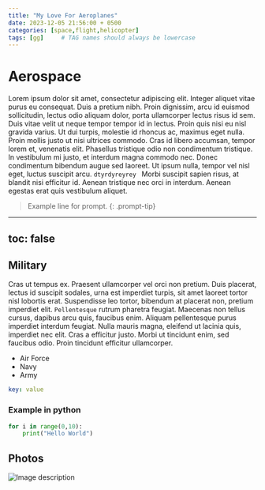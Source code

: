 ```yaml
---
title: "My Love For Aeroplanes"
date: 2023-12-05 21:56:00 + 0500
categories: [space,flight,helicopter]
tags: [gg]     # TAG names should always be lowercase
---
```


# Aerospace

Lorem ipsum dolor sit amet, consectetur adipiscing elit. Integer aliquet vitae purus eu consequat. Duis a pretium nibh. Proin dignissim, arcu id euismod sollicitudin, lectus odio aliquam dolor, porta ullamcorper lectus risus id sem. Duis vitae velit ut neque tempor tempor id in lectus. Proin quis nisi eu nisl gravida varius. Ut dui turpis, molestie id rhoncus ac, maximus eget nulla. Proin mollis justo ut nisi ultrices commodo. Cras id libero accumsan, tempor lorem et, venenatis elit. Phasellus tristique odio non condimentum tristique. In vestibulum mi justo, et interdum magna commodo nec. Donec condimentum bibendum augue sed laoreet. Ut ipsum nulla, tempor vel nisl eget, luctus suscipit arcu. `dtyrdyreyrey ` Morbi suscipit sapien risus, at blandit nisi efficitur id. Aenean tristique nec orci in interdum. Aenean egestas erat quis vestibulum aliquet.
> Example line for prompt.
{: .prompt-tip}

---
toc: false
---

## Military

Cras ut tempus ex. Praesent ullamcorper vel orci non pretium. Duis placerat, lectus id suscipit sodales, urna est imperdiet turpis, sit amet laoreet tortor nisl lobortis erat. Suspendisse leo tortor, bibendum at placerat non, pretium imperdiet elit. `Pellentesque` rutrum pharetra feugiat. Maecenas non tellus cursus, dapibus arcu quis, faucibus enim. Aliquam pellentesque purus imperdiet interdum feugiat. Nulla mauris magna, eleifend ut lacinia quis, imperdiet nec elit. Cras a efficitur justo. Morbi ut tincidunt enim, sed faucibus odio. Proin tincidunt efficitur ullamcorper.

* Air Force
* Navy
* Army

```yaml
key: value
```
### Example in python
```python
for i in range(0,10):
    print("Hello World")
```
## Photos
![Image description](https://images.unsplash.com/photo-1541747779418-3de4cf7ad445?q=80&w=2073&auto=format&fit=crop&ixlib=rb-4.0.3&ixid=M3wxMjA3fDB8MHxwaG90by1wYWdlfHx8fGVufDB8fHx8fA%3D%3D)

